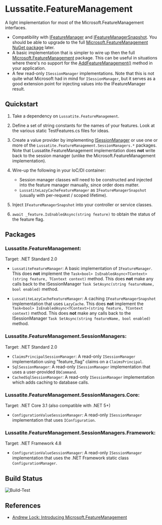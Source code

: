 # Lussatite.FeatureManagement

A light implementation for most of the Microsoft.FeatureManagement interfaces.

- Compatibility with [IFeatureManager](https://docs.microsoft.com/en-us/dotnet/api/microsoft.featuremanagement.ifeaturemanager) and [IFeatureManagerSnapshot](https://docs.microsoft.com/en-us/dotnet/api/microsoft.featuremanagement.ifeaturemanagersnapshot).  You should be able to upgrade to the full [Microsoft.FeatureManagement NuGet package](https://www.nuget.org/packages/Microsoft.FeatureManagement/) later.
- A basic implementation that is simpler to wire up then the full [Microsoft.FeatureManagement](https://github.com/microsoft/FeatureManagement-Dotnet) package.  This can be useful in situations where there's no support for the [AddFeatureManagement()](https://docs.microsoft.com/en-us/dotnet/api/microsoft.featuremanagement.servicecollectionextensions.addfeaturemanagement) method in your application.
- A few read-only `ISessionManager` implementations.  Note that this is not quite what Microsoft had in mind for `ISessionManager`, but it serves as a good extension point for injecting values into the IFeatureManager result.

## Quickstart

1. Take a dependency on `Lussatite.FeatureManagement`.

2. Define a set of string constants for the names of your features.  Look at the various static TestFeatures.cs files for ideas.

3. Create a value provider by implementing [ISessionManager](https://docs.microsoft.com/en-us/dotnet/api/microsoft.featuremanagement.isessionmanager) or use one or more of the `Lussatite.FeatureManagement.SessionManagers.*` packages.  Note that Lussatite.FeatureManagement implementation does **not** write back to the session manager (unlike the Microsoft.FeatureManagement implementation).

4. Wire-up the following in your IoC/DI container:

    - Session manager classes will need to be constructed and injected into the feature manager manually, since order does matter.
    - `LussatiteLazyCacheFeatureManager` as `IFeatureManagerSnapshot` (usually with per-request / scoped lifetime).

5. Inject `IFeatureManagerSnapshot` into your controller or service classes.

6. `await _feature.IsEnabledAsync(string feature)` to obtain the status of the feature flag.

## Packages

### Lussatite.FeatureManagement:

Target: .NET Standard 2.0

- `LussatiteFeatureManager`: A basic implementation of `IFeatureManager`. This does **not** implement the `Task<bool> IsEnabledAsync<TContext>(string feature, TContext context)` method. This does **not** make any calls back to the ISessionManager `Task SetAsync(string featureName, bool enabled)` method.

- `LussatiteLazyCacheFeatureManager`: A caching `IFeatureManagerSnapshot` implementation that uses `LazyCache`. This does **not** implement the `Task<bool> IsEnabledAsync<TContext>(string feature, TContext context)` method. This does **not** make any calls back to the ISessionManager `Task SetAsync(string featureName, bool enabled)` method.

### Lussatite.FeatureManagement.SessionManagers:

Target: .NET Standard 2.0

- `ClaimsPrincipalSessionManager`: A read-only `ISessionManager` implementation using "feature_flag" claims on a `ClaimsPrincipal`.
- `SqlSessionManager`: A read-only `ISessionManager` implementation that uses a user-provided `DbCommand`.
- `CachedSqlSessionManager`: A read-only `ISessionManager` implementation which adds caching to database calls.

### Lussatite.FeatureManagement.SessionManagers.Core:

Target: .NET Core 3.1 (also compatible with .NET 5+)

- `ConfigurationValueSessionManager`: A read-only `ISessionManager` implementation that uses `IConfiguration`.

### Lussatite.FeatureManagement.SessionManagers.Framework:

Target: .NET Framework 4.8

- `ConfigurationValueSessionManager`: A read-only `ISessionManager` implementation that uses the .NET Framework static class `ConfigurationManager`.

## Build Status

![Build-Test](https://github.com/tgharold/Lussatite.FeatureManagement/actions/workflows/dotnet.yml/badge.svg)

## References

- [Andrew Lock: Introducing Microsoft.FeatureManagement](https://andrewlock.net/introducing-the-microsoft-featuremanagement-library-adding-feature-flags-to-an-asp-net-core-app-part-1/)
